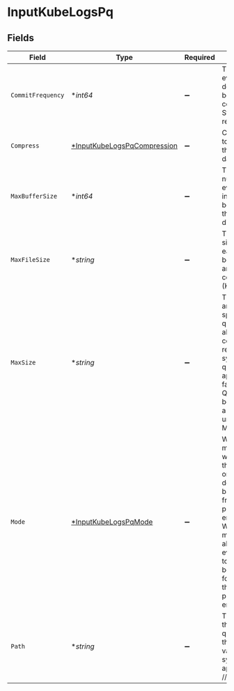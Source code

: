 # InputKubeLogsPq


## Fields

| Field                                                                                                                                                                                                                                         | Type                                                                                                                                                                                                                                          | Required                                                                                                                                                                                                                                      | Description                                                                                                                                                                                                                                   |
| --------------------------------------------------------------------------------------------------------------------------------------------------------------------------------------------------------------------------------------------- | --------------------------------------------------------------------------------------------------------------------------------------------------------------------------------------------------------------------------------------------- | --------------------------------------------------------------------------------------------------------------------------------------------------------------------------------------------------------------------------------------------- | --------------------------------------------------------------------------------------------------------------------------------------------------------------------------------------------------------------------------------------------- |
| `CommitFrequency`                                                                                                                                                                                                                             | **int64*                                                                                                                                                                                                                                      | :heavy_minus_sign:                                                                                                                                                                                                                            | The number of events to send downstream before committing that Stream has read them.                                                                                                                                                          |
| `Compress`                                                                                                                                                                                                                                    | [*InputKubeLogsPqCompression](../../models/shared/inputkubelogspqcompression.md)                                                                                                                                                              | :heavy_minus_sign:                                                                                                                                                                                                                            | Codec to use to compress the persisted data.                                                                                                                                                                                                  |
| `MaxBufferSize`                                                                                                                                                                                                                               | **int64*                                                                                                                                                                                                                                      | :heavy_minus_sign:                                                                                                                                                                                                                            | The maximum number of events to hold in memory before writing the events to disk.                                                                                                                                                             |
| `MaxFileSize`                                                                                                                                                                                                                                 | **string*                                                                                                                                                                                                                                     | :heavy_minus_sign:                                                                                                                                                                                                                            | The maximum size to store in each queue file before closing and optionally compressing (KB, MB, etc.).                                                                                                                                        |
| `MaxSize`                                                                                                                                                                                                                                     | **string*                                                                                                                                                                                                                                     | :heavy_minus_sign:                                                                                                                                                                                                                            | The maximum amount of disk space the queue is allowed to consume. Once reached, the system stops queueing and applies the fallback Queue-full behavior. Enter a numeral with units of KB, MB, etc.                                            |
| `Mode`                                                                                                                                                                                                                                        | [*InputKubeLogsPqMode](../../models/shared/inputkubelogspqmode.md)                                                                                                                                                                            | :heavy_minus_sign:                                                                                                                                                                                                                            | With Smart mode, PQ will write events to the filesystem only when it detects backpressure from the processing engine. With Always On mode, PQ will always write events directly to the queue before forwarding them to the processing engine. |
| `Path`                                                                                                                                                                                                                                        | **string*                                                                                                                                                                                                                                     | :heavy_minus_sign:                                                                                                                                                                                                                            | The location for the persistent queue files. To this field's value, the system will append: /<worker-id>/inputs/<input-id>.                                                                                                                   |